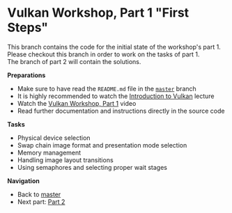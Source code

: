 # Vulkan Workshop, Part 1 "First Steps"

This branch contains the code for the initial state of the workshop's part 1.     
Please checkout this branch in order to work on the tasks of part 1.    
The branch of part 2 will contain the solutions.

**Preparations** 
* Make sure to have read the `README.md` file in the [`master`](https://github.com/cg-tuwien/VulkanWorkshop) branch
* It is highly recommended to watch the [Introduction to Vulkan](https://youtu.be/ZWV6zvKe9Hc) lecture 
* Watch the [Vulkan Workshop, Part 1](https://youtu.be/Slu60iIxOn8) video
* Read further documentation and instructions directly in the source code

**Tasks**
* Physical device selection
* Swap chain image format and presentation mode selection
* Memory management
* Handling image layout transitions
* Using semaphores and selecting proper wait stages

**Navigation**
* Back to [master](https://github.com/cg-tuwien/VulkanWorkshop)
* Next part: [Part 2](https://github.com/cg-tuwien/VulkanWorkshop/tree/part2)
